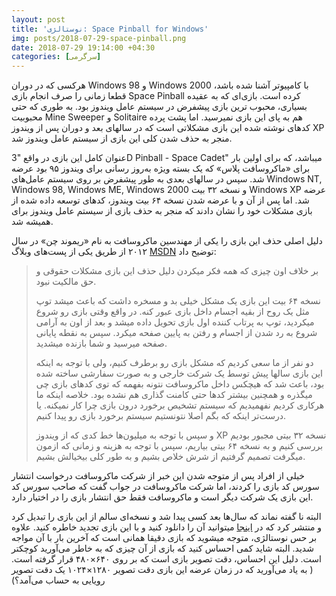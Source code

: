```yaml
---
layout: post
title: 'نوستالژی: Space Pinball for Windows'
img: posts/2018-07-29-space-pinball.png
date: 2018-07-29 19:14:00 +04:30
categories: [سرگرمی]
---
```


هرکسی  که در دوران Windows 98 و Windows 2000 با کامپیوتر آشنا شده باشد، قطعا زمانی را صرف انجام بازی Space Pinball کرده است. بازی‌ای که به عقیده بسیاری، محبوب ترین بازی پیشفرض در سیستم عامل ویندوز بود. به طوری که حتی محبوبیت Mine Sweeper  و Solitaire هم به پای این بازی نمیرسید. اما پشت پرده کد‌های نوشته شده این بازی مشکلاتی است که در سالهای بعد و دوران پس از ویندوز XP منجر به حذف شدن کلی این بازی از سیستم عامل ویندوز شد.

عنوان کامل این بازی در واقع "3D Pinball - Space Cadet" میباشد، که برای اولین بار برای  «ماکروسافت پلاس»  که یک بسته ویژه به‌روز رسانی برای ویندوز ۹۵ بود عرضه شد. سپس در سالهای بعدی به طور پیشفرض بر روی سیستم عامل‌های Windows NT, Windows 98, Windows ME, Windows 2000 و نسخه ۳۲ بیت Windows XP عرضه شد. اما پس از آن و با عرضه شدن نسخه ۶۴ بیت ویندوز، کدهای توسعه داده شده از بازی مشکلات خود را نشان دادند که منجر به حذف بازی از سیستم عامل ویندوز برای همیشه شد.

دلیل اصلی حذف این بازی را یکی از مهندسین ماکروسافت به نام «ریموند چن» در سال ۲۰۱۲ از طریق یکی از پست‌های وبلاگ [MSDN](https://blogs.msdn.microsoft.com/oldnewthing/20121218-00/?p=5803/) توضیح داد: 

> بر خلاف اون چیزی که همه فکر میکردن دلیل حذف این بازی مشکلات حقوقی و حق مالکیت نبود.
>
> نسخه ۶۴ بیت این بازی یک مشکل خیلی بد و مسخره داشت که باعث میشد توپ مثل یک روح از بقیه اجسام داخل بازی عبور کنه. در واقع وقتی بازی رو شروع میکردید، توپ به پرتاب کننده اول بازی تحویل داده میشد و بعد از اون به آرامی شروع به رد شدن از اجسام و رفتن به پایین صفحه میکرد. سپس به نقطه پایانی صفحه میرسید و شما بازنده میشدید.
>
> دو نفر از ما سعی کردیم که مشکل بازی رو برطرف کنیم، ولی با توجه به اینکه این بازی سالها پیش توسط یک شرکت خارجی و به صورت سفارشی ساخته شده بود، باعث شد که هیچکس داخل ماکروسافت نتونه بفهمه که توی کدهای بازی چی میگذره و همچنین بیشتر کدها حتی کامنت گذاری هم نشده بود. خلاصه اینکه ما هرکاری کردیم نفهمیدیم که سیستم تشخیص برخورد درون بازی چرا کار نمیکنه. یا درست‌تر اینکه که بگم اصلا نتونستیم سیستم برخورد بازی رو پیدا کنیم.
>
> و سپس با توجه به میلیون‌ها خط کدی که از ویندوز XP نسخه ۳۲ بیتی مجبور بودیم بررسی کنیم و به نسخه ۶۴ بیتی بیاریم، سپس با توجه به هزینه و زمانی که ازمون میگرفت تصمیم گرفتیم از شرش خلاص بشیم و به طور کلی بیخیالش بشیم.

خیلی‌ از افراد پس از متوجه شدن این خبر از شرکت ماکروسافت درخواست انتشار سورس کد بازی را کردند، اما شرکت ماکروسافت در جواب گفت که صاحب سورس کد این بازی یک شرکت دیگر است و ماکروسافت فقط حق انتشار بازی را در اختیار دارد.

البته نا گفته نماند که سال‌ها بعد کسی پیدا شد و نسخه‌ای سالم از این بازی را تبدیل کرد و منتشر کرد که در [اینجا](https://www.groovypost.com/wp-content/uploads/2015/07/3d_pinball_for_windows_space_cadet.exe) میتوانید آن را دانلود کنید و با این بازی تجدید خاطره کنید. علاوه بر حس نوستالژی، متوجه میشوید که بازی دقیقا همانی است که آخرین بار با آن مواجه شدید. البته شاید کمی احساس کنید که بازی از آن چیزی که به خاطر می‌آورید کوچکتر است. دلیل این احساس، دقت تصویر بازی است که بر روی ۶۴۰×۴۸۰ قرار گرفته است. ( به یاد می‌آورید که در زمان عرضه این بازی دقت تصویر ۱۲۸۰×۱۰۲۴ یک دقت تصویر رویایی به حساب می‌آمد؟)